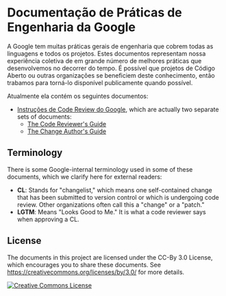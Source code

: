 # Documentação de Práticas de Engenharia da Google

A Google tem muitas práticas gerais de engenharia que cobrem todas as linguagens
e todos os projetos. Estes documentos representam nossa experiência coletiva de
em grande número de melhores práticas que desenvolvemos no decorrer do tempo. É
possível que projetos de Código Aberto ou outras organizações se beneficiem deste
conhecimento, então trabamos para torná-lo disponível publicamente quando possível.

Atualmente ela contém os seguintes documentos:

*   [Instruções de Code Review do Google](review/index.md), which are actually two
    separate sets of documents:
    *   [The Code Reviewer's Guide](review/reviewer/index.md)
    *   [The Change Author's Guide](review/developer/index.md)

## Terminology

There is some Google-internal terminology used in some of these documents, which
we clarify here for external readers:

*   **CL**: Stands for "changelist," which means one self-contained change that
    has been submitted to version control or which is undergoing code review.
    Other organizations often call this a "change" or a "patch."
*   **LGTM**: Means "Looks Good to Me." It is what a code reviewer says when
    approving a CL.

## License

The documents in this project are licensed under the CC-By 3.0 License, which
encourages you to share these documents. See
https://creativecommons.org/licenses/by/3.0/ for more details.

<a rel="license" href="https://creativecommons.org/licenses/by/3.0/"><img alt="Creative Commons License" style="border-width:0" src="https://i.creativecommons.org/l/by/3.0/88x31.png" /></a>
